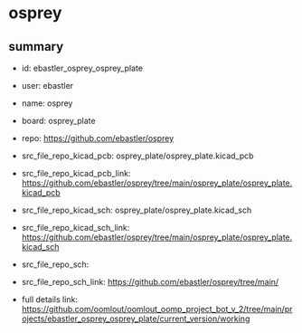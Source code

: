 # osprey
 
## summary 
* id: ebastler_osprey_osprey_plate
* user: ebastler
* name: osprey
* board: osprey_plate
* repo: https://github.com/ebastler/osprey
* src_file_repo_kicad_pcb: osprey_plate/osprey_plate.kicad_pcb
* src_file_repo_kicad_pcb_link: https://github.com/ebastler/osprey/tree/main/osprey_plate/osprey_plate.kicad_pcb
* src_file_repo_kicad_sch: osprey_plate/osprey_plate.kicad_sch
* src_file_repo_kicad_sch_link: https://github.com/ebastler/osprey/tree/main/osprey_plate/osprey_plate.kicad_sch

* src_file_repo_sch: 
* src_file_repo_sch_link: https://github.com/ebastler/osprey/tree/main/
* full details link: https://github.com/oomlout/oomlout_oomp_project_bot_v_2/tree/main/projects/ebastler_osprey_osprey_plate/current_version/working  







